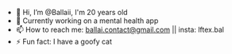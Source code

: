 - 👋 Hi, I’m @Ballaii, I'm 20 years old
- 🌱 Currently working on a mental health app
- 📫 How to reach me: ballai.contact@gmail.com || insta: lftex.bal
- ⚡ Fun fact: I have a goofy cat

<!---
Ballaii/Ballaii is a ✨ special ✨ repository because its `README.md` (this file) appears on your GitHub profile.
You can click the Preview link to take a look at your changes.
--->

